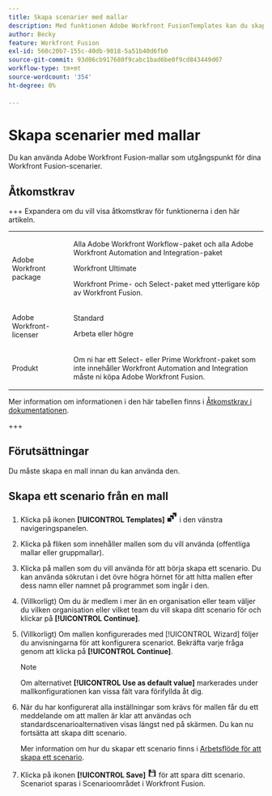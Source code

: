 ```yaml
---
title: Skapa scenarier med mallar
description: Med funktionen Adobe Workfront FusionTemplates kan du skapa och använda befintliga mallar som utgångspunkt för dina Workfront Fusion-scenarier.
author: Becky
feature: Workfront Fusion
exl-id: 560c20b7-155c-40db-9018-5a51b40d6fb0
source-git-commit: 93d06cb917680f9cabc1bad6be0f9cd843449d07
workflow-type: tm+mt
source-wordcount: '354'
ht-degree: 0%

---
```


# Skapa scenarier med mallar

Du kan använda Adobe Workfront Fusion-mallar som utgångspunkt för dina Workfront Fusion-scenarier.

## Åtkomstkrav

+++ Expandera om du vill visa åtkomstkrav för funktionerna i den här artikeln.

<table style="table-layout:auto">
 <col> 
 <col> 
 <tbody> 
  <tr> 
   <td role="rowheader">Adobe Workfront package</td> 
   <td> <p>Alla Adobe Workfront Workflow-paket och alla Adobe Workfront Automation and Integration-paket</p><p>Workfront Ultimate</p><p>Workfront Prime- och Select-paket med ytterligare köp av Workfront Fusion.</p> </td> 
  </tr> 
  <tr data-mc-conditions=""> 
   <td role="rowheader">Adobe Workfront-licenser</td> 
   <td> <p>Standard</p><p>Arbeta eller högre</p> </td> 
  </tr> 
  <tr> 
   <td role="rowheader">Produkt</td> 
   <td>
   <p>Om ni har ett Select- eller Prime Workfront-paket som inte innehåller Workfront Automation and Integration måste ni köpa Adobe Workfront Fusion.</li></ul>
   </td> 
  </tr>
 </tbody> 
</table>

Mer information om informationen i den här tabellen finns i [Åtkomstkrav i dokumentationen](/help/workfront-fusion/references/licenses-and-roles/access-level-requirements-in-documentation.md).

+++

## Förutsättningar

Du måste skapa en mall innan du kan använda den.

## Skapa ett scenario från en mall

1. Klicka på ikonen **[!UICONTROL Templates]** ![Mallar &#x200B;](assets/templates-icon.png) i den vänstra navigeringspanelen.
1. Klicka på fliken som innehåller mallen som du vill använda (offentliga mallar eller gruppmallar).
1. Klicka på mallen som du vill använda för att börja skapa ett scenario. Du kan använda sökrutan i det övre högra hörnet för att hitta mallen efter dess namn eller namnet på programmet som ingår i den.
1. (Villkorligt) Om du är medlem i mer än en organisation eller team väljer du vilken organisation eller vilket team du vill skapa ditt scenario för och klickar på **[!UICONTROL Continue]**.
1. (Villkorligt) Om mallen konfigurerades med [!UICONTROL Wizard] följer du anvisningarna för att konfigurera scenariot. Bekräfta varje fråga genom att klicka på **[!UICONTROL Continue]**.

   >[!NOTE]
   >
   >Om alternativet **[!UICONTROL Use as default value]** markerades under mallkonfigurationen kan vissa fält vara förifyllda åt dig.

1. När du har konfigurerat alla inställningar som krävs för mallen får du ett meddelande om att mallen är klar att användas och standardscenarioalternativen visas längst ned på skärmen. Du kan nu fortsätta att skapa ditt scenario.

   Mer information om hur du skapar ett scenario finns i [Arbetsflöde för att skapa ett scenario](/help/workfront-fusion/create-scenarios/plan-a-scenario/create-a-scenario-workflow.md).

1. Klicka på ikonen **[!UICONTROL Save]** ![Spara &#x200B;](assets/save-icon.png) för att spara ditt scenario. Scenariot sparas i Scenarioområdet i Workfront Fusion.
